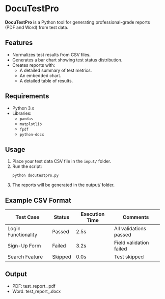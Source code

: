 # DocuTestPro

**DocuTestPro** is a Python tool for generating professional-grade reports (PDF and Word) from test data.

## Features
- Normalizes test results from CSV files.
- Generates a bar chart showing test status distribution.
- Creates reports with:
  - A detailed summary of test metrics.
  - An embedded chart.
  - A detailed table of results.

## Requirements
- Python 3.x
- Libraries:
  - `pandas`
  - `matplotlib`
  - `fpdf`
  - `python-docx`

## Usage
1. Place your test data CSV file in the `input/` folder.
2. Run the script:
   ```bash
   python docutestpro.py
3. The reports will be generated in the output/ folder.

## Example CSV Format

| Test Case           | Status   | Execution Time | Comments               |
|---------------------|----------|----------------|------------------------|
| Login Functionality | Passed   | 2.5s           | All validations passed |
| Sign-Up Form        | Failed   | 3.2s           | Field validation failed|
| Search Feature      | Skipped  | 0.0s           | Test skipped           |

## Output
- PDF: test_report_<timestamp>.pdf
- Word: test_report_<timestamp>.docx